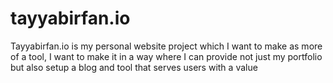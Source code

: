 # tayyabirfan.io
Tayyabirfan.io is my personal website project which I want to make as more of a tool, I want to make it in a way where I can provide not just my portfolio but also setup a blog and tool that serves users with a value
